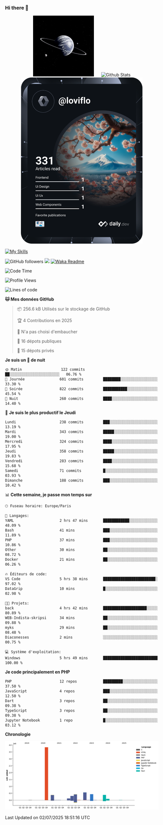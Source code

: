 ### Hi there 👋

<p align="center">
  <img src="https://github.com/Loviflo/Loviflo/blob/main/img/portrait.jpg" alt="Loviflo" height="200" style="margin-right: 20px"/>
  <img src="https://github-readme-stats.vercel.app/api?username=Loviflo&show_icons=true&theme=graywhite" alt="Github Stats" />
  <a href="https://app.daily.dev/loviflo"><img src="https://github.com/loviflo/loviflo/blob/main/devcard.svg" width="400" alt="Loviflo's Dev Card"/></a>
</p>

[![My Skills](https://skillicons.dev/icons?i=php,laravel,symfony,dotnet,cs,nodejs,mysql,postgres,js,ts,html,css,sass,angular,react,electron,docker,webpack,vscode,figma,git,github,gitlab,nginx,postman&perline=5)](https://skillicons.dev)

![GitHub followers](https://img.shields.io/github/followers/Loviflo?label=Follow&style=social)
![](https://visitor-badge.glitch.me/badge?page_id=Loviflo.Loviflo)
[![Waka Readme](https://github.com/Loviflo/Loviflo/actions/workflows/update-stats.yml/badge.svg)](https://github.com/Loviflo/Loviflo/actions/workflows/update-stats.yml)

<!--START_SECTION:waka-->
![Code Time](http://img.shields.io/badge/Code%20Time-2%2C859%20hrs%2056%20mins-blue)

![Profile Views](http://img.shields.io/badge/Vues%20du%20profil-0-blue)

![Lines of code](https://img.shields.io/badge/Depuis%20Hello%20World%2C%20j%27ai%20%C3%A9crit-6.5%20million%20Lignes%20de%20code-blue)

**🐱 Mes données GitHub** 

> 📦 256.6 kB Utilisés sur le stockage de GitHub 
 > 
> 🏆 4 Contributions en 2025
 > 
> 🚫 N'a pas choisi d'embaucher
 > 
> 📜 16 dépots publiques 
 > 
> 🔑 15 dépots privés 
 > 
**Je suis un 🦉 de nuit** 

```text
🌞 Matin                  122 commits         ██░░░░░░░░░░░░░░░░░░░░░░░   06.76 % 
🌆 Journée                601 commits         ████████░░░░░░░░░░░░░░░░░   33.30 % 
🌃 Soirée                 822 commits         ███████████░░░░░░░░░░░░░░   45.54 % 
🌙 Nuit                   260 commits         ████░░░░░░░░░░░░░░░░░░░░░   14.40 % 
```
📅 **Je suis le plus productif le Jeudi** 

```text
Lundi                    238 commits         ███░░░░░░░░░░░░░░░░░░░░░░   13.19 % 
Mardi                    343 commits         █████░░░░░░░░░░░░░░░░░░░░   19.00 % 
Mercredi                 324 commits         ████░░░░░░░░░░░░░░░░░░░░░   17.95 % 
Jeudi                    358 commits         █████░░░░░░░░░░░░░░░░░░░░   19.83 % 
Vendredi                 283 commits         ████░░░░░░░░░░░░░░░░░░░░░   15.68 % 
Samedi                   71 commits          █░░░░░░░░░░░░░░░░░░░░░░░░   03.93 % 
Dimanche                 188 commits         ███░░░░░░░░░░░░░░░░░░░░░░   10.42 % 
```


📊 **Cette semaine, je passe mon temps sur** 

```text
🕑︎ Fuseau horaire: Europe/Paris

💬 Langages: 
YAML                     2 hrs 47 mins       ████████████░░░░░░░░░░░░░   48.09 % 
Bash                     41 mins             ███░░░░░░░░░░░░░░░░░░░░░░   11.89 % 
PHP                      37 mins             ███░░░░░░░░░░░░░░░░░░░░░░   10.86 % 
Other                    30 mins             ██░░░░░░░░░░░░░░░░░░░░░░░   08.72 % 
Docker                   21 mins             ██░░░░░░░░░░░░░░░░░░░░░░░   06.26 % 

🔥 Éditeurs de code: 
VS Code                  5 hrs 38 mins       ████████████████████████░   97.02 % 
DataGrip                 10 mins             █░░░░░░░░░░░░░░░░░░░░░░░░   02.98 % 

🐱‍💻 Projets: 
back                     4 hrs 42 mins       ████████████████████░░░░░   80.89 % 
WEB-Indista-skripsi      34 mins             ██░░░░░░░░░░░░░░░░░░░░░░░   09.88 % 
myks                     29 mins             ██░░░░░░░░░░░░░░░░░░░░░░░   08.48 % 
Diaconesses              2 mins              ░░░░░░░░░░░░░░░░░░░░░░░░░   00.75 % 

💻 Système d'exploitation: 
Windows                  5 hrs 49 mins       █████████████████████████   100.00 % 
```

**Je code principalement en PHP** 

```text
PHP                      12 repos            █████████░░░░░░░░░░░░░░░░   37.50 % 
JavaScript               4 repos             ███░░░░░░░░░░░░░░░░░░░░░░   12.50 % 
Dart                     3 repos             ██░░░░░░░░░░░░░░░░░░░░░░░   09.38 % 
TypeScript               3 repos             ██░░░░░░░░░░░░░░░░░░░░░░░   09.38 % 
Jupyter Notebook         1 repo              █░░░░░░░░░░░░░░░░░░░░░░░░   03.12 % 
```



**Chronologie**

![Lines of Code chart](https://raw.githubusercontent.com/Loviflo/Loviflo/main/assets/bar_graph.png)


 Last Updated on 02/07/2025 18:51:16 UTC
<!--END_SECTION:waka-->

